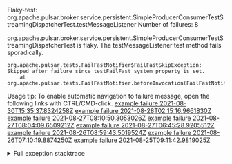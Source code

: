         
Flaky-test: org.apache.pulsar.broker.service.persistent.SimpleProducerConsumerTestStreamingDispatcherTest.testMessageListener
Number of failures: 8

org.apache.pulsar.broker.service.persistent.SimpleProducerConsumerTestStreamingDispatcherTest is flaky. The testMessageListener test method fails sporadically.

```
org.apache.pulsar.tests.FailFastNotifier$FailFastSkipException: Skipped after failure since testFailFast system property is set.
	at org.apache.pulsar.tests.FailFastNotifier.beforeInvocation(FailFastNotifier.java:88)

```

Usage tip: To enable automatic navigation to failure message, open the following links with CTRL/CMD-click.
[example failure 2021-08-30T15:35:37.8324258Z](https://github.com/apache/pulsar/runs/3463119398?check_suite_focus=true#step:9:2539)
[example failure 2021-08-28T02:15:16.9661830Z](https://github.com/apache/pulsar/runs/3448473880?check_suite_focus=true#step:9:1536)
[example failure 2021-08-27T08:10:50.3053026Z](https://github.com/apache/pulsar/runs/3440980370?check_suite_focus=true#step:9:1607)
[example failure 2021-08-27T08:04:09.6509212Z](https://github.com/apache/pulsar/runs/3440855241?check_suite_focus=true#step:9:1532)
[example failure 2021-08-27T06:45:28.9205512Z](https://github.com/apache/pulsar/runs/3440411158?check_suite_focus=true#step:9:1533)
[example failure 2021-08-26T08:59:43.5019524Z](https://github.com/apache/pulsar/runs/3430539961?check_suite_focus=true#step:9:2242)
[example failure 2021-08-26T07:10:19.8874250Z](https://github.com/apache/pulsar/runs/3429892136?check_suite_focus=true#step:9:1594)
[example failure 2021-08-25T09:11:42.9819025Z](https://github.com/apache/pulsar/runs/3420085427?check_suite_focus=true#step:10:1538)


<details>
<summary>Full exception stacktrace</summary>
<code><pre>
org.apache.pulsar.tests.FailFastNotifier$FailFastSkipException: Skipped after failure since testFailFast system property is set.
	at org.apache.pulsar.tests.FailFastNotifier.beforeInvocation(FailFastNotifier.java:88)

</pre></code>
</details>

